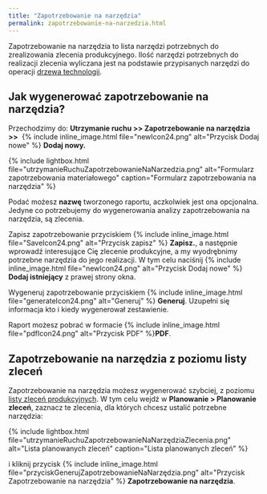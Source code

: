 ```yaml
---
title: "Zapotrzebowanie na narzędzia"
permalink: zapotrzebowanie-na-narzedzia.html
---
```


Zapotrzebowanie na narzędzia to lista narzędzi potrzebnych do zrealizowania zlecenia produkcyjnego. Ilość narzędzi potrzebnych do realizacji zlecenia wyliczana jest na podstawie przypisanych narzędzi do operacji [drzewa technologii](/technologie-szczegoly).

## Jak wygenerować zapotrzebowanie na narzędzia?
            
Przechodzimy do: **Utrzymanie ruchu >> Zapotrzebowanie na narzędzia >>**  {% include inline_image.html file="newIcon24.png" alt="Przycisk Dodaj nowe" %} **Dodaj nowy.**

{% include lightbox.html file="utrzymanieRuchuZapotrzebowanieNaNarzedzia.png" alt="Formularz zapotrzebowania materiałowego" caption="Formularz zapotrzebowania na narzędzia" %}

Podać możesz **nazwę** tworzonego raportu, aczkolwiek jest ona opcjonalna. Jedyne co potrzebujemy do wygenerowania analizy zapotrzebowania na narzędzia, są zlecenia.

Zapisz zapotrzebowanie przyciskiem {% include inline_image.html file="SaveIcon24.png" alt="Przycisk zapisz" %} **Zapisz.**, a następnie wprowadź interesujące Cię zlecenie produkcyjne, a my wyodrębnimy potrzebne narzędzia do jego realizacji. W tym celu naciśnij {% include inline_image.html file="newIcon24.png" alt="Przycisk Dodaj nowe" %} **Dodaj istniejący** z prawej strony okna.

Wygeneruj zapotrzebowanie przyciskiem  {% include inline_image.html file="generateIcon24.png" alt="Generuj" %} **Generuj**. Uzupełni się informacja kto i kiedy wygenerował zestawienie.

Raport możesz pobrać w formacie {% include inline_image.html file="pdfIcon24.png" alt="Przycisk PDF" %}**PDF**.


## Zapotrzebowanie na narzędzia z poziomu listy zleceń


Zapotrzebowanie na narzędzia możesz wygenerować szybciej, z poziomu [listy zleceń produkcyjnych](/planowanie-zlecen). W tym celu wejdź w **Planowanie > Planowanie zleceń**, zaznacz te zlecenia, dla których chcesz ustalić potrzebne narzędzia:

{% include lightbox.html file="utrzymanieRuchuZapotrzebowanieNaNarzędziaZlecenia.png" alt="Lista planowanych zleceń" caption="Lista planowanych zleceń" %}

i kliknij przycisk {% include inline_image.html file="przyciskGenerujZapotrzebowanieNaNarzędzia.png" alt="Przycisk Zapotrzebowanie na narzędzia" %} **Zapotrzebowanie na narzędzia**.
